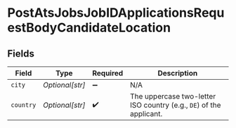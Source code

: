 # PostAtsJobsJobIDApplicationsRequestBodyCandidateLocation


## Fields

| Field                                                               | Type                                                                | Required                                                            | Description                                                         |
| ------------------------------------------------------------------- | ------------------------------------------------------------------- | ------------------------------------------------------------------- | ------------------------------------------------------------------- |
| `city`                                                              | *Optional[str]*                                                     | :heavy_minus_sign:                                                  | N/A                                                                 |
| `country`                                                           | *Optional[str]*                                                     | :heavy_check_mark:                                                  | The uppercase two-letter ISO country (e.g., `DE`) of the applicant. |